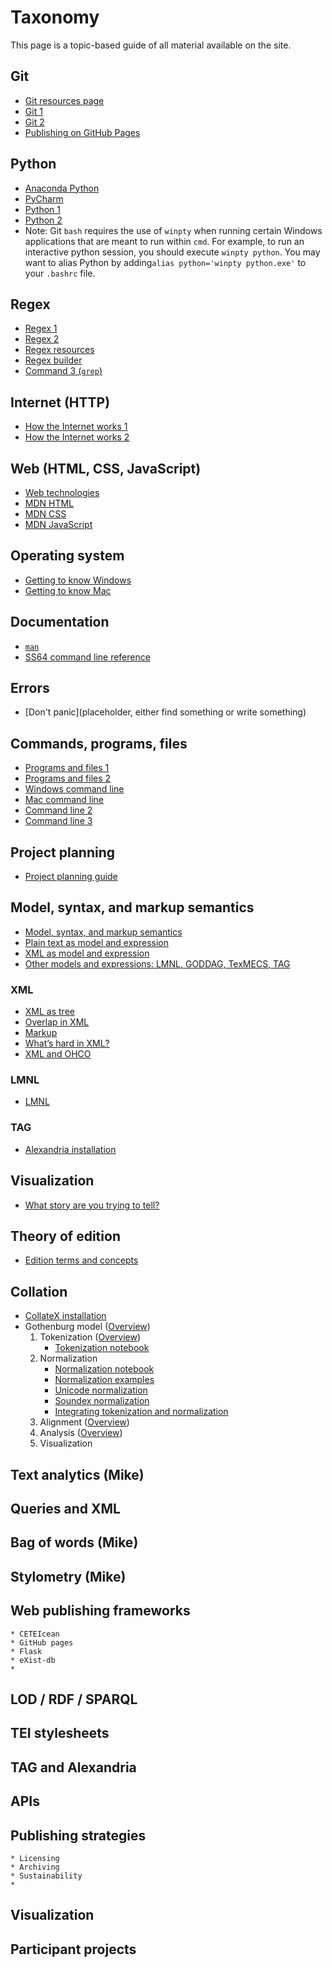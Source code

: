# Taxonomy

This page is a topic-based guide of all material available on the site.

## Git
* [Git resources page](../schedule/week_1/git_resources.md)
* [Git 1](../schedule/week_1/git_1.md)
* [Git 2](../schedule/week_1/git_2.md)
* [Publishing on GitHub Pages](https://guides.github.com/features/pages/)

## Python
* [Anaconda Python](https://www.anaconda.com/download/)
* [PyCharm](https://www.jetbrains.com/pycharm/)
* [Python 1](../schedule/week_1/python_1.html)
* [Python 2](../schedule/week_1/python_2.html)
* Note: Git `bash` requires the use of `winpty` when running certain Windows applications that are meant to run within `cmd`. For example, to run an interactive python session, you should execute `winpty python`. You may want to alias Python by adding`alias python='winpty python.exe'` to your `.bashrc` file.

## Regex
* [Regex 1](../schedule/week_1/regex_1.md)
* [Regex 2](../schedule/week_1/regex_2.md)
* [Regex resources](../schedule/week_1/regex_resources.md)
* [Regex builder](https://regex101.com)
* [Command 3 (`grep`)](https://pittsburgh-neh-institute.github.io/Institute-Materials-2017/schedule/week_1/command_3.html#finding-things-with-grep)

## Internet (HTTP)
* [How the Internet works 1](../schedule/week_1/internet_1.md)
* [How the Internet works 2](../schedule/week_1/internet_2.md)

## Web (HTML, CSS, JavaScript)
* [Web technologies](../schedule/week_1/web_technologies.md)
* [MDN HTML](https://developer.mozilla.org/en-US/docs/Web/HTML)
* [MDN CSS](https://developer.mozilla.org/en-US/docs/Web/CSS)
* [MDN JavaScript](https://developer.mozilla.org/en-US/docs/Web/JavaScript)

## Operating system
* [Getting to know Windows](../schedule/week_1/getting_to_know_windows.md)
* [Getting to know Mac](../schedule/week_1/getting_to_know_mac.md)

## Documentation
* [`man`](https://www.cs.mcgill.ca/~guide/help/man.html)
* [SS64 command line reference](https://ss64.com)

## Errors
* [Don't panic](placeholder, either find something or write something)

## Commands, programs, files
* [Programs and files 1](../schedule/week_1/programs_1.md)
* [Programs and files 2](../schedule/week_1/programs_2.md)
* [Windows command line](../schedule/week_1/command_1_windows.md)
* [Mac command line](../schedule/week_1/command_1_mac.md)
* [Command line 2](../schedule/week_1/command_2.md)
* [Command line 3](../schedule/week_1/command_3.md)

## Project planning
* [Project planning guide](../schedule/week_2/project_planning.md)

## Model, syntax, and markup semantics
* [Model, syntax, and markup semantics](../schedule/week_2/model_syntax_semantics.md)
* [Plain text as model and expression](../schedule/week_2/plain.md)
* [XML as model and expression](../schedule/week_2/xml_model.md)
* [Other models and expressions: LMNL, GODDAG, TexMECS, TAG](../schedule/week_2/other_models.md)

### XML
* [XML as tree](../schedule/week_2/xpath.md)
* [Overlap in XML](../schedule/week_2/overlap_xml.md)
* [Markup](../schedule/week_2/explicit.md)
* [What’s hard in XML?](../schedule/week_2/xml_limitations.md)
* [XML and OHCO](../schedule/week_2/ohco.md)

### LMNL
* [LMNL](../schedule/week_2/lmnl_syntax.md)

### TAG
* [Alexandria installation](../schedule/week_3/alexandria.md)

## Visualization
* [What story are you trying to tell?](../schedule/week_2/sample_visualizations.md)

## Theory of edition
* [Edition terms and concepts](../schedule/week_2/edition_terms_and_concepts.md)

## Collation

* [CollateX installation](https://github.com/Pittsburgh-NEH-Institute/Institute-Materials-2017/blob/master/schedule/week_2/collatex_installation.ipynb)
* Gothenburg model ([Overview](../schedule/week_2/gothenburg.md))
	1. Tokenization ([Overview](../schedule/week_2/tokenization.md))
		* [Tokenization notebook](https://github.com/Pittsburgh-NEH-Institute/Institute-Materials-2017/blob/master/schedule/week_2/Tokenization.ipynb)
	1. Normalization
		* [Normalization notebook](https://github.com/Pittsburgh-NEH-Institute/Institute-Materials-2017/blob/master/schedule/week_2/Normalization.ipynb)
		* [Normalization examples](https://github.com/Pittsburgh-NEH-Institute/Institute-Materials-2017/blob/master/schedule/week_2/Normalization_examples.ipynb)
		* [Unicode normalization](https://github.com/Pittsburgh-NEH-Institute/Institute-Materials-2017/blob/master/schedule/week_2/Unicode_normalization.ipynb)
		* [Soundex normalization](https://github.com/Pittsburgh-NEH-Institute/Institute-Materials-2017/blob/master/schedule/week_2/Soundex_normalization.ipynb)
		* [Integrating tokenization and normalization](https://github.com/Pittsburgh-NEH-Institute/Institute-Materials-2017/blob/master/schedule/week_2/Integrating_tokenization_and_normalization.ipynb)
	1. Alignment ([Overview](../schedule/week_2/alignment.md))
	1. Analysis ([Overview](../schedule/week_2/analysis.md))
	1. Visualization

## Text analytics (Mike)

## Queries and XML
## Bag of words (Mike)
## Stylometry (Mike)

## Web publishing frameworks
	* CETEIcean
	* GitHub pages
	* Flask
	* eXist-db
	* 
## LOD / RDF / SPARQL
## TEI stylesheets
## TAG and Alexandria
## APIs
## Publishing strategies
	* Licensing
	* Archiving
	* Sustainability
	* 
## Visualization
## Participant projects